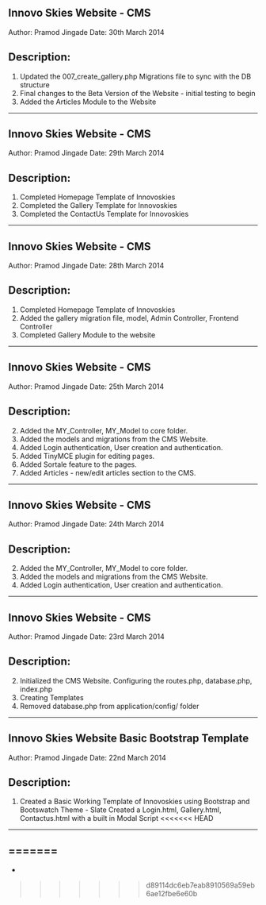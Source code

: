 Innovo Skies Website - CMS
---------------------------------------------
Author: Pramod Jingade
Date: 30th March 2014

Description:
------------
1. Updated the 007_create_gallery.php Migrations file to sync with the DB structure
2. Final changes to the Beta Version of the Website - initial testing to begin
3. Added the Articles Module to the Website

--------------------------------------------------------------------------------

Innovo Skies Website - CMS
---------------------------------------------
Author: Pramod Jingade
Date: 29th March 2014

Description:
------------
1. Completed Homepage Template of Innovoskies
2. Completed the Gallery Template for Innovoskies
3. Completed the ContactUs Template for Innovoskies

--------------------------------------------------------------------------------

Innovo Skies Website - CMS
---------------------------------------------
Author: Pramod Jingade
Date: 28th March 2014

Description:
------------
1. Completed Homepage Template of Innovoskies
2. Added the gallery migration file, model, Admin Controller, Frontend Controller
3. Completed Gallery Module to the website

--------------------------------------------------------------------------------

Innovo Skies Website - CMS
---------------------------------------------
Author: Pramod Jingade
Date: 25th March 2014

Description:
------------
2. Added the MY_Controller, MY_Model to core folder.
3. Added the models and migrations from the CMS Website.
4. Added Login authentication, User creation and authentication.
5. Added TinyMCE plugin for editing pages.
6. Added Sortale feature to the pages.
7. Added Articles - new/edit articles section to the CMS.

--------------------------------------------------------------------------------

Innovo Skies Website - CMS
---------------------------------------------
Author: Pramod Jingade
Date: 24th March 2014

Description:
------------
2. Added the MY_Controller, MY_Model to core folder.
3. Added the models and migrations from the CMS Website.
4. Added Login authentication, User creation and authentication.

--------------------------------------------------------------------------------

Innovo Skies Website - CMS
---------------------------------------------
Author: Pramod Jingade
Date: 23rd March 2014

Description:
------------
2. Initialized the CMS Website. Configuring the routes.php, database.php, index.php
3. Creating Templates
4. Removed database.php from application/config/ folder

--------------------------------------------------------------------------------

Innovo Skies Website Basic Bootstrap Template
---------------------------------------------
Author: Pramod Jingade
Date: 22nd March 2014


Description:
------------
1. Created a Basic Working Template of Innovoskies using Bootstrap and Bootswatch Theme - Slate
Created a Login.html, Gallery.html, Contactus.html with a built in Modal Script
<<<<<<< HEAD

--------------------------------------------------------------------------------
=======
--------------------------------------------------------------------------------
-
>>>>>>> d89114dc6eb7eab8910569a59eb6ae12fbe6e60b
